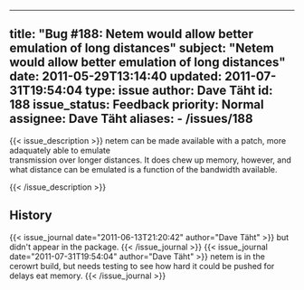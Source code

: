 
---
title: "Bug #188: Netem would allow better emulation of long distances"
subject: "Netem would allow better emulation of long distances"
date: 2011-05-29T13:14:40
updated: 2011-07-31T19:54:04
type: issue
author: Dave Täht
id: 188
issue_status: Feedback
priority: Normal
assignee: Dave Täht
aliases:
    - /issues/188
---

{{< issue_description >}}
netem can be made available with a patch, more adaquately able to
emulate\
transmission over longer distances. It does chew up memory, however,
and\
what distance can be emulated is a function of the bandwidth available.


{{< /issue_description >}}

## History
{{< issue_journal date="2011-06-13T21:20:42" author="Dave Täht" >}}
but didn't appear in the package.
{{< /issue_journal >}}
{{< issue_journal date="2011-07-31T19:54:04" author="Dave Täht" >}}
netem is in the cerowrt build, but needs testing to see how hard it
could be pushed for delays eat memory.
{{< /issue_journal >}}

